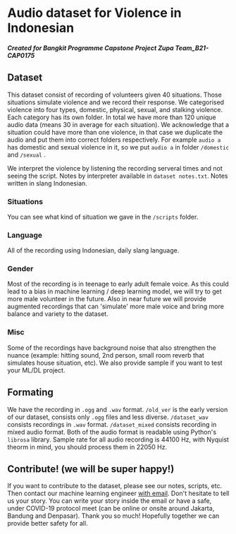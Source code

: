 # Audio dataset for Violence in Indonesian
##### Created for Bangkit Programme Capstone Project Zupa Team_B21-CAP0175

## Dataset 
This dataset consist of recording of volunteers given 40 situations. Those situations simulate violence and we record their response. We categorised violence into four types, domestic, physical, sexual, and stalking violence. Each category has its own folder. In total we have more than 120 unique audio data (means 30 in average for each situation). We acknowledge that a situation could have more than one violence, in that case we duplicate the audio and put them into correct folders respectively. For example `audio a` has domestic and sexual violence in it, so we put `audio a` in folder `/domestic` and `/sexual` .

We interpret the violence by listening the recording serveral times and not seeing the script. Notes by interpreter available in `dataset notes.txt`. Notes written in slang Indonesian.

### Situations
You can see what kind of situation we gave in the `/scripts` folder.
### Language
All of the recording using Indonesian, daily slang language.
### Gender
Most of the recording is in teenage to early adult female voice. As this could lead to a bias in machine learning / deep learning model, we will try to get more male volunteer in the future. Also in near future we will provide augmented recordings that can 'simulate' more male voice and bring more balance and variety to the dataset.

### Misc
Some of the recordings have background noise that also strengthen the nuance (example: hitting sound, 2nd person, small room reverb that simulates house situation, etc). We also provide sample if you want to test your ML/DL project.

## Formating
We have the recording in `.ogg` and `.wav` format. `/old_ver` is the early version of our dataset, consists only `.ogg` files and less diverse. `/dataset_wav` consists recordings in `.wav` format. `/dataset_mixed` consists recording in mixed audio format. Both of the audio format is readable using Python's `librosa` library. Sample rate for all audio recording is 44100 Hz, with Nyquist theorm in mind, you should process them in 22050 Hz.

## Contribute! (we will be super happy!)
If you want to contribute to the dataset, please see our notes, scripts, etc. Then contact our machine learning engineer [with email](mailto:iga.narendra@gmail.com). Don't hesitate to tell us your story. You can write your story inside the email or have a safe, under COVID-19 protocol meet (can be online or onsite around Jakarta, Bandung and Denpasar). Thank you so much! Hopefully together we can provide better safety for all.